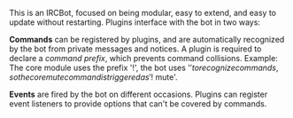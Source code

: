 This is an IRCBot, focused on being modular, easy to extend, and easy to update without restarting. Plugins interface with the bot in two ways:

**Commands** can be registered by plugins, and are automatically recognized by the bot from private messages and notices. A plugin is required to declare a _command prefix_, which prevents command collisions. Example: The core module uses the prefix '!', the bot uses '$' to recognize commands, so the core mute command is triggered as '$! mute'.

**Events** are fired by the bot on different occasions. Plugins can register event listeners to provide options that can't be covered by commands.
